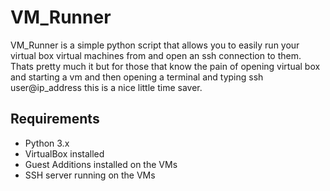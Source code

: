 # VM_Runner
VM_Runner is a simple python script that allows you to easily run your virtual box virtual machines from and open an ssh connection to them.
Thats pretty much it but for those that know the pain of opening virtual box and starting a vm and then opening a terminal and typing ssh user@ip_address
this is a nice little time saver.

## Requirements
- Python 3.x
- VirtualBox installed
- Guest Additions installed on the VMs
- SSH server running on the VMs